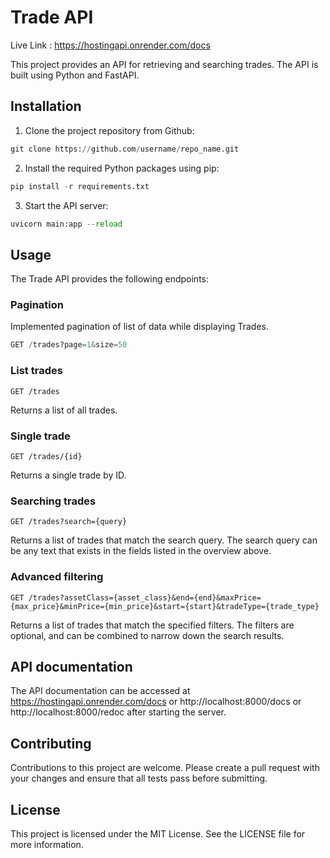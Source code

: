 
# Trade API
Live Link : https://hostingapi.onrender.com/docs

This project provides an API for retrieving and searching trades. The API is built using Python and FastAPI.

## Installation

1. Clone the project repository from Github:

```python
git clone https://github.com/username/repo_name.git
```


2. Install the required Python packages using pip:

```python
pip install -r requirements.txt
```

3. Start the API server:

```python
uvicorn main:app --reload
```



## Usage

The Trade API provides the following endpoints:

### Pagination 

Implemented pagination of list of data while displaying Trades.

```python
GET /trades?page=1&size=50
```

### List trades

`GET /trades`

Returns a list of all trades.

### Single trade

`GET /trades/{id}`

Returns a single trade by ID.

### Searching trades

`GET /trades?search={query}`

Returns a list of trades that match the search query. The search query can be any text that exists in the fields listed in the overview above.

### Advanced filtering

`GET /trades?assetClass={asset_class}&end={end}&maxPrice={max_price}&minPrice={min_price}&start={start}&tradeType={trade_type}`

Returns a list of trades that match the specified filters. The filters are optional, and can be combined to narrow down the search results.

## API documentation

The API documentation can be accessed at https://hostingapi.onrender.com/docs or http://localhost:8000/docs or http://localhost:8000/redoc after starting the server.

## Contributing

Contributions to this project are welcome. Please create a pull request with your changes and ensure that all tests pass before submitting.

## License

This project is licensed under the MIT License. See the LICENSE file for more information.
